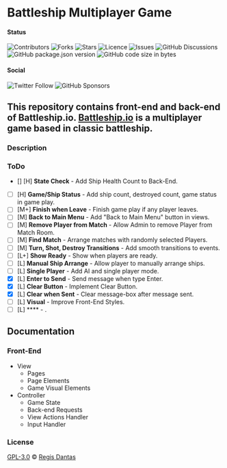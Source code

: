 # Battleship Multiplayer Game

#### Status
![Contributors](https://img.shields.io/github/contributors/regisdantas/battleship?style=plastic)
![Forks](https://img.shields.io/github/forks/regisdantas/battleship)
![Stars](https://img.shields.io/github/stars/regisdantas/battleship)
![Licence](https://img.shields.io/github/license/regisdantas/battleship)
![Issues](https://img.shields.io/github/issues/regisdantas/battleship)
![GitHub Discussions](https://img.shields.io/github/discussions/regisdantas/battleship)
![GitHub package.json version](https://img.shields.io/github/package-json/v/regisdantas/battleship)
![GitHub code size in bytes](https://img.shields.io/github/languages/code-size/regisdantas/battleship)

#### Social
![Twitter Follow](https://img.shields.io/twitter/follow/regisdantas?style=social)
![GitHub Sponsors](https://img.shields.io/github/sponsors/regisdantas)

## This repository contains front-end and back-end of Battleship.io. [Battleship.io](https://battleship.io) is a multiplayer game based in classic battleship.

### Description

### ToDo

*   [\] [H] **State Check** - Add Ship Health Count to Back-End.
*   [ ] [H] **Game/Ship Status** - Add ship count, destroyed count, game status in game play.
*   [ ] [M+] **Finish when Leave** - Finish game play if any player leaves.
*   [ ] [M] **Back to Main Menu** - Add "Back to Main Menu" button in views.
*   [ ] [M] **Remove Player from Match** - Allow Admin to remove Player from Match Room.
*   [ ] [M] **Find Match** - Arrange matches with randomly selected Players.
*   [ ] [M] **Turn, Shot, Destroy Transitions** - Add smooth transitions to events.
*   [ ] [L+] **Show Ready** - Show when players are ready.
*   [ ] [L] **Manual Ship Arrange** - Allow player to manually arrange ships.
*   [ ] [L] **Single Player** - Add AI and single player mode.
*   [x] [L] **Enter to Send** - Send message when type Enter.
*   [x] [L] **Clear Button** - Implement Clear Button.
*   [x] [L] **Clear when Sent** - Clear message-box after message sent.
*   [ ] [L] **Visual** - Improve Front-End Styles.
*   [ ] [L] **** - .

## Documentation

### Front-End

* View
  * Pages
  * Page Elements
  * Game Visual Elements
* Controller
  * Game State
  * Back-end Requests
  * View Actions Handler
  * Input Handler

### License

[GPL-3.0][license] © [Regis Dantas][author]

[author]: https://www.linkedin.com/in/regismdantas/

[license]: license

